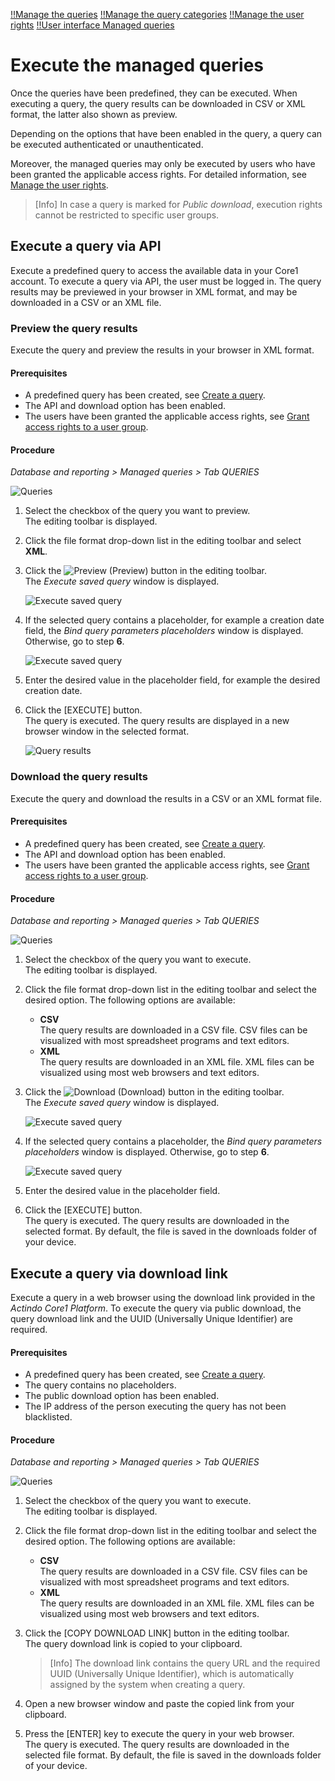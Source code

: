 [!!Manage the queries](../Integration/01_ManageQueries.md)
[!!Manage the query categories](../Integration/02_ManageQueryCategories.md)
[!!Manage the user rights](../Integration/05_ManageUserRights.md)
[!!User interface Managed queries](../UserInterface/01a_Queries.md)

# Execute the managed queries

Once the queries have been predefined, they can be executed. When executing a query, the query results can be downloaded in CSV or XML format, the latter also shown as preview.

Depending on the options that have been enabled in the query, a query can be executed authenticated or unauthenticated.

Moreover, the managed queries may only be executed by users who have been granted the applicable access rights. For detailed information, see [Manage the user rights](../Integration/05_ManageUserRights.md). 

> [Info] In case a query is marked for *Public download*, execution rights cannot be restricted to specific user groups. 



## Execute a query via API 

Execute a predefined query to access the available data in your Core1 account. To execute a query via API, the user must be logged in. The query results may be previewed in your browser in XML format, and may be downloaded in a CSV or an XML file. 


### Preview the query results

Execute the query and preview the results in your browser in XML format.

#### Prerequisites

- A predefined query has been created, see [Create a query](../Integration/01_ManageQueries.md#create-a-query).
- The API and download option has been enabled. 
- The users have been granted the applicable access rights, see [Grant access rights to a user group](../Integration/05_ManageUserRights.md#grant-access-rights-to-a-user-group).

#### Procedure

*Database and reporting > Managed queries > Tab QUERIES*

![Queries](../../Assets/Screenshots/DatabaseAndReporting/ManagedQueries/Queries/Queries.png "[Queries]")

1. Select the checkbox of the query you want to preview.  
    The editing toolbar is displayed.

2. Click the file format drop-down list in the editing toolbar and select **XML**.

3. Click the ![Preview](../../Assets/Icons/Eye02.png "[Preview]") (Preview) button in the editing toolbar.  
    The *Execute saved query* window is displayed.  

    ![Execute saved query](../../Assets/Screenshots/DatabaseAndReporting/ManagedQueries/Queries/ExecuteSavedQuery.png "[Execute saved query]")

4. If the selected query contains a placeholder, for example a creation date field, the *Bind query parameters placeholders* window is displayed. Otherwise, go to step **6**.

    ![Execute saved query](../../Assets/Screenshots/DatabaseAndReporting/ManagedQueries/Queries/BindQueryParamsPlaceholders.png "[Execute saved query]")

5. Enter the desired value in the placeholder field, for example the desired creation date. 

6. Click the [EXECUTE] button.   
    The query is executed. The query results are displayed in a new browser window in the selected format.

    ![Query results](../../Assets/Screenshots/DatabaseAndReporting/ManagedQueries/Queries/QueryResultsPreview.png "[Query results]")


### Download the query results

Execute the query and download the results in a CSV or an XML format file.

#### Prerequisites

- A predefined query has been created, see [Create a query](../Integration/01_ManageQueries.md#create-a-query).
- The API and download option has been enabled. 
- The users have been granted the applicable access rights, see [Grant access rights to a user group](../Integration/05_ManageUserRights.md#grant-access-rights-to-a-user-group).

#### Procedure

*Database and reporting > Managed queries > Tab QUERIES*

![Queries](../../Assets/Screenshots/DatabaseAndReporting/ManagedQueries/Queries/Queries.png "[Queries]")

1. Select the checkbox of the query you want to execute.  
    The editing toolbar is displayed.

2. Click the file format drop-down list in the editing toolbar and select the desired option. The following options are available:
    - **CSV**  
        The query results are downloaded in a CSV file. CSV files can be visualized with most spreadsheet programs and text editors.   
    - **XML**  
        The query results are downloaded in an XML file. XML files can be visualized using most web browsers and text editors.

3. Click the ![Download](../../Assets/Icons/Download.png "[Download]") (Download) button in the editing toolbar.  
    The *Execute saved query* window is displayed.  

    ![Execute saved query](../../Assets/Screenshots/DatabaseAndReporting/ManagedQueries/Queries/ExecuteSavedQuery.png "[Execute saved query]")

4. If the selected query contains a placeholder, the *Bind query parameters placeholders* window is displayed. Otherwise, go to step **6**. 
    
    ![Execute saved query](../../Assets/Screenshots/DatabaseAndReporting/ManagedQueries/Queries/BindQueryParamsPlaceholders.png "[Execute saved query]")

5. Enter the desired value in the placeholder field. 

6. Click the [EXECUTE] button.   
    The query is executed. The query results are downloaded in the selected format. By default, the file is saved in the downloads folder of your device. 



## Execute a query via download link 

Execute a query in a web browser using the download link provided in the *Actindo Core1 Platform*. To execute the query via public download, the query download link and the UUID (Universally Unique Identifier) are required.

#### Prerequisites

- A predefined query has been created, see [Create a query](../Integration/01_ManageQueries.md#create-a-query).
- The query contains no placeholders.
- The public download option has been enabled. 
- The IP address of the person executing the query has not been blacklisted.

#### Procedure

*Database and reporting > Managed queries > Tab QUERIES*

![Queries](../../Assets/Screenshots/DatabaseAndReporting/ManagedQueries/Queries/Queries.png "[Queries]")

1. Select the checkbox of the query you want to execute.  
    The editing toolbar is displayed.

2. Click the file format drop-down list in the editing toolbar and select the desired option. The following options are available:
    - **CSV**  
        The query results are downloaded in a CSV file. CSV files can be visualized with most spreadsheet programs and text editors.   
    - **XML**  
        The query results are downloaded in an XML file. XML files can be visualized using most web browsers and text editors.

3. Click the [COPY DOWNLOAD LINK] button in the editing toolbar.  
    The query download link is copied to your clipboard.

    > [Info] The download link contains the query URL and the required UUID (Universally Unique Identifier), which is automatically assigned by the system when creating a query.

4. Open a new browser window and paste the copied link from your clipboard. 

5. Press the [ENTER] key to execute the query in your web browser.  
    The query is executed. The query results are downloaded in the selected file format. By default, the file is saved in the downloads folder of your device.  


[comment]: <> (Julian: Download via public download sollte möglich als CSV und XML Datei. Momentan funktioniert nur als CSV - URL hat nur CSV drin. Schon besprochen.)